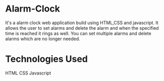 # Alarm-Clock
It's a alarm clock web application build using HTML,CSS and javascript.
It allows the user to set alarms and delete the alarm and when the specified time is reached it rings as well.
You can set multiple alarms and delete alarms which are no longer needed.

# Technologies Used
HTML
CSS
Javascript
